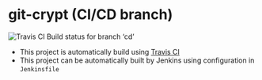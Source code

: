 git-crypt (CI/CD branch)
========================

![Travis CI Build status for branch ‘cd’](https://api.travis-ci.com/turboBasic/git-crypt.svg?branch=cd)


- This project is automatically build using [Travis CI](https://travis-ci.com)
- This project can be automatically built by Jenkins using configuration in `Jenkinsfile`



